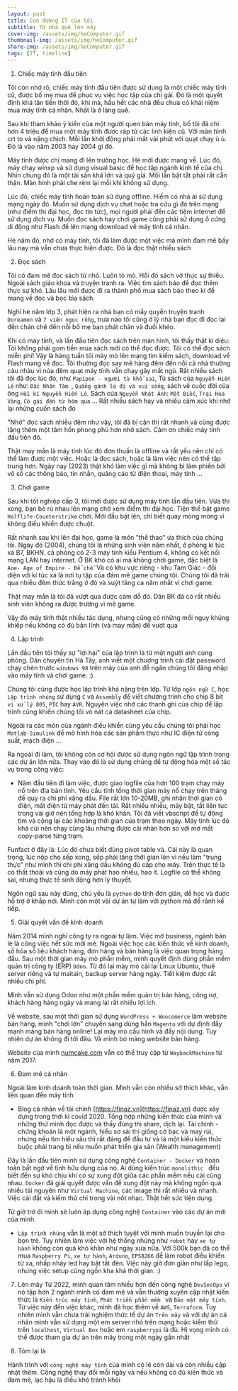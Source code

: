 ```yaml
---
layout: post
title: Con đường IT của tôi
subtitle: Từ nhà quê lên mây
cover-img: /assets/img/heComputer.gif
thumbnail-img: /assets/img/heComputer.gif
share-img: /assets/img/heComputer.gif
tags: [IT, timeline]
---
```


1. Chiếc máy tính đầu tiên

Tôi còn nhớ rõ, chiếc máy tính đầu tiên được sử dung là một chiếc máy tính cũ, được bố mẹ mua để phục vụ việc học tập của chị gái. Đó là một quyết định khá tân tiến thời đó, khi mà, hầu hết các nhà đều chưa có khái niệm mua máy tính cá nhân. Nhất là ở làng quê.

Sau khi tham khảo ý kiến của một người quen bán máy tính, bố tôi đã chi hơn 4 triệu để mua một máy tính được ráp từ các linh kiện cũ. Với màn hình crt to và nặng chịch. Mỗi lần khởi động phải mất vài phút với quạt chạy ù ù. Đó là vào năm 2003 hay 2004 gì đó.

Máy tính được chị mang đi lên trường học. Hè mới được mang về. Lúc đó, máy chạy winxp và sử dụng visual basic để học tập ngành kinh tế của chị. Nhìn chung đó là một tài sản khá lớn và quý giá. Mỗi lần bật tắt phải rất cẩn thận. Màn hình phải che rèm lại mỗi khi không sử dụng.

Lúc đó, chiếc máy tính hoàn toàn sử dụng offline. Hiếm có nhà ai sử dụng mạng ngày đó. Muốn sử dụng dịch vụ chat hoặc tra cứu gì đó trên mạng (như điểm thi đại học, đọc tin tức), mọi người phải đến các tiệm internet để sử dụng dịch vụ. Muốn đọc sách hay chơi game cũng phải sử dụng ổ cứng di động như Flash để lên mạng download về máy tính cá nhân.

Hè năm đó, nhờ có máy tính, tôi đã làm được một việc mà mình đam mê bấy lâu nay mà vẫn chưa thực hiện được. Đó là đọc thật nhiều sách

2. Đọc sách

Tôi có đam mê đọc sách từ nhỏ. Luôn tò mò. Hồi đó sách vở thực sự thiếu. Ngoài sách giáo khoa và truyện tranh ra. Việc tìm sách báo để đọc thêm thực sự khó. Lâu lâu mới được đi ra thành phố mua sách báo theo kí để mang về đọc và bọc bìa sách.

Nghỉ hè năm lớp 3, phát hiện ra nhà bạn có mấy quyển truyện tranh `Doreamon` và `7 viên ngọc rồng`, trưa nào tôi cũng ở lỳ nhà bạn đọc đi đọc lại đến chán chê đến nỗi bố mẹ bạn phát chán và đuổi khéo.

Khi có máy tính, và lần đầu tiên đọc sách trên màn hình, tôi thấy thật kì diệu: Tôi không phải gom tiền mua sách mới có thể đọc được. Tôi có thể đọc sách miễn phí! Vậy là hàng tuần tôi mày mò lên mạng tìm kiếm sách, download về Flash mang về đọc. Tôi thường đọc say mê hàng đêm đến nỗi cả nhà thường càu nhàu vì nửa đêm quạt máy tính vẫn chạy gây mất ngủ. Rất nhiều sách tôi đã đọc lúc đó, như `Papipon - người tù khổ sai`, Tủ sách của `Nguyễn Hiến Lê` như: `Đắc Nhân Tâm `, `Quẳng gánh lo đi và vui sống`, sách về cuộc đời của ông `Hồi kí Nguyễn Hiến Lê`. Sách của `Nguyễn Nhật Ánh`: `Mắt Biếc`, `Trại Hoa Vàng`, `Cô gái đến từ hôm qua` ... Rất nhiều sách hay và nhiều cảm xúc khi nhớ lại những cuốn sách đó

"Nhờ" đọc sách nhiều đêm như vậy, tôi đã bị cận thị rất nhanh và cũng được tặng thêm một tâm hồn phong phú hơn nhờ sách. Cảm ơn chiếc máy tính đầu tiên đó.

Thật may mắn là máy tính lúc đó đơn thuần là offline và rất yếu nên chỉ có thể làm được một việc. Hoặc là đọc sách, hoặc là làm việc nên có thể tập trung hơn. Ngày nay (2023) thật khó làm việc gì mà không bị làm phiền bởi vô số các thông báo, tin nhắn, quảng cáo từ điện thoại, máy tính ...

3. Chơi game

Sau khi tốt nghiệp cấp 3, tôi mới được sử dụng máy tính lần đầu tiên. Vừa thi xong, bạn bè rủ nhau lên mạng chờ xem điểm thi đại học. Tiện thể bật game `Halflife-Counterstrike` chơi. Mới đầu bật lên, chỉ biết quay mòng mòng vì không điều khiển được chuột.

Rất nhanh sau khi lên đại học, game là môn "thể thao" ưa thích của chúng tôi. Ngày đó (2004), chúng tôi là những sinh viên năm nhất, ở phòng kí túc xá B7, BKHN. cả phòng có 2-3 máy tính kiểu Pentium 4, không có kết nối mạng LAN hay internet. Ở BK khó có ai mà không chơi game, đặc biệt là `Aoe- Age of Empire - Đế chế`. Và có khu vực riêng - khu Tam Giác - đối diện với kí túc xá là nơi tụ tập của đám mê game chúng tôi. Chúng tôi đã trải qua nhiều đêm thức trắng ở đó và suýt tăng ca năm nhất vì chơi game.

Thật may mắn là tôi đã vượt qua được cám dỗ đó. Dân BK đã có rất nhiều sinh viên không ra được trường vì mê game.

Vậy đó máy tính thật nhiều tác dụng, nhưng cũng có những mối nguy khủng khiếp nếu không có đủ bản lĩnh (và may mắn) để vượt qua

4. Lập trình

Lần đầu tiên tôi thấy sự "lợi hại" của lập trình là từ một người anh cùng phòng. Dân chuyên tin Hà Tây, anh viết một chương trình cài đặt password chạy chèn trước `windows 98` trên máy của anh để ngăn chúng tôi đăng nhập vào máy tính và chơi game. :).

Chúng tôi cũng được học lập trình khá nặng trên lớp. Từ lớp `ngôn ngữ C`, học `Lập trình nhúng` sử dụng `C` và `Assembly` để viết chương trình cho chip 8 bit `vi xử lý 805`, `PIC` hay `AVR`. Nguyên việc nhớ các thanh ghi của chip để lập trình cũng khiến chúng tôi vò nát cả datasheet của chip.

Ngoài ra các môn của ngành điều khiển cũng yêu cầu chúng tôi phải học `Matlab-Simulink` để mô hình hóa các sản phẩm thực như IC điện tử công suất, mạch điện ...

Ra ngoài đi làm, tôi không còn cơ hội được sử dụng ngôn ngữ lập trình trong các dự án lớn nữa. Thay vào đó là sử dụng chúng để tự động hóa một số tác vụ trong công việc:

- Năm đầu tiên đi làm việc, được giao logfile của hơn 100 trạm chạy máy nổ trên địa bàn tỉnh. Yêu cầu tính tổng thời gian máy nổ chạy trên tháng để quy ra chi phí xăng dầu. File rất lớn 10-20MB, ghi nhận thời gian có điện, mất điện từ máy phát đến tải. Rất nhiều nhiễu, máy bật, tắt liên tục trong vài giờ nên tổng hợp là khó khăn. Tôi đã viết vbscript để tự động tìm và cộng lại các khoảng thời gian của trạm theo ngày. Máy tính lúc đó khá cùi nên chạy cũng lâu nhưng được cái nhàn hơn so với mờ mắt copy-parse từng trạm.

Funfact ở đây là: Lúc đó chưa biết dùng pivot table và. Cái này là quan trọng, lúc nộp cho sếp xong, sếp phải tăng thời gian lên vì nếu làm "trung thực" như mình thì chi phí xăng dầu không đủ cấp cho máy. Trên thực tế là có thất thoái và cũng do máy phát hao nhiều, hao ít. Logfile có thể không sai, nhưng thực tế sinh động hơn lý thuyết.

Ngôn ngữ sau này dùng, chủ yếu là `python` do tính đơn giản, dễ học và được hỗ trợ ở khắp nơi.
Mình còn một vài dự án tự làm với python mà để rảnh kể tiếp.

5. Giải quyết vấn đề kinh doanh

Năm 2014 mình nghỉ công ty ra ngoài tự làm. Việc mở business, ngành bán lẻ là công việc hết sức mới mẻ. Ngoài việc học các kiến thức về kinh doanh, số hóa số liệu khách hàng, đơn hàng và bán hàng là việc quan trọng hàng đầu. Sau một thời gian mày mò phần mềm, mình quyết định dùng phần mềm quản trị công ty (ERP) `Odoo`. Từ đó lại mày mò cài lại Linux Ubuntu, thuê server riêng và tự maitain, backup server hàng ngày. Tiết kiệm được rất nhiều chi phí.

Mình vẫn sử dụng Odoo như một phần mềm quản trị bán hàng, công nợ, khách hàng hàng ngày và mang lại rất nhiều lợi ích.

Về website, sau một thời gian sử dụng `WordPress + Woocomerce` làm website bán hàng, mình "chơi lớn" chuyển sang dùng hẳn `Magento` với dự định đẩy mạnh mảng bán hàng online! Lại mày mò cấu hình và đẩy nội dung. Tuy nhiên dự án không đi tới đâu. Và mình bỏ mảng website bán hàng.

Website của mình [numcake.com](https://web.archive.org/web/20171010215059/http://numcake.com/) vẫn có thể truy cập từ `WaybackMachine` từ năm 2017.

6. Đam mê cá nhân

Ngoài làm kinh doanh toàn thời gian. Mình vẫn còn nhiều sở thích khác, vẫn liên quan đến máy tính

- Blog cá nhân về tài chính [https://finaz.vn](https://finaz.vn) được xây dựng trong thời kì covid 2020. Tổng hợp những kiến thức của mình và những thứ mình đọc được và thấy đúng thì share, dịch lại. Tài chính - chứng khoán là một ngành, hiểu sơ sài thì giống cờ bạc và may rủi, nhưng nếu tìm hiểu sâu thì rất đáng để đầu tư và là một kiểu kiến thức buộc phải trang bị nếu muốn phát triển gia sản (Wealth management)

Đây là lần đầu tiên mình sử dụng công nghệ `Container - Docker` và hoàn toàn bất ngờ về tính hữu dụng của nó. Ai dùng kiến trúc `monolithic ` đều biết đến sự khó chịu khi có sự xung đột giữa các phần mềm nếu cài cùng nhau. `Docker` đã giải quyết được vấn đề xung đột này mà không ngốn quá nhiều tài nguyên như `Virtual Machine`, các image thì rất nhiều và nhanh. Việc cài đặt và kiểm thử chỉ trong vài nốt nhạc. Thật hết sức tiện dụng.

Từ giờ trở đi mình sẽ luôn áp dụng công nghệ `Container` vào các dự án mới của mình.

- `Lập trình nhúng` vẫn là một sở thích tuyệt vời mình muốn truyền lại cho bọn trẻ. Tuy nhiên làm việc với hệ thống nhúng như `robot` hay `xe tự hành` không còn quá khó khăn như ngày xưa nữa. Với 500k bạn đã có thể mua `Raspberry Pi`, `xe tự hành`, `Arduno`, `EPS8266` để làm robot điều khiển từ xa, nhấp nháy led hay bật tắt đèn. Việc này giờ đơn giản như lắp lego, nhưng việc setup cũng ngốn kha khá thời gian. :)

7. Lên mây
   Từ 2022, mình quan tâm nhiều hơn đến công nghệ `DevSecOps` vì nó tập hơn 2 ngành mình có đam mê và vẫn thường xuyên cập nhật kiến thức là `Kiến trúc máy tính`, `Phát triển phần mềm ` và `Bảo mật máy tính`. Từ việc này đến việc khác, mình đã học thêm về `AWS`, `Terraform`. Tuy nhiên mình vẫn chưa trải nghiệm thức tế dự án `Trên mây` và với dự án cá nhân mình vẫn sử dụng một em server nhỏ trên mạng hoặc kiểm thử trên `localhost`, `Virtual Box` hoặc em `raspberrypi` là đủ. Hi vọng mình có thể được tham gia dự án trên mây trong một ngày gần nhất

8. Tóm lại là

Hành trình với `công nghệ máy tính` của mình có lẽ còn dài và còn nhiều cập nhật thêm. Công nghệ thay đổi mỗi ngày và nếu không có đủ kiến thức và đam mê, lạc hậu là điều khó tránh khỏi
